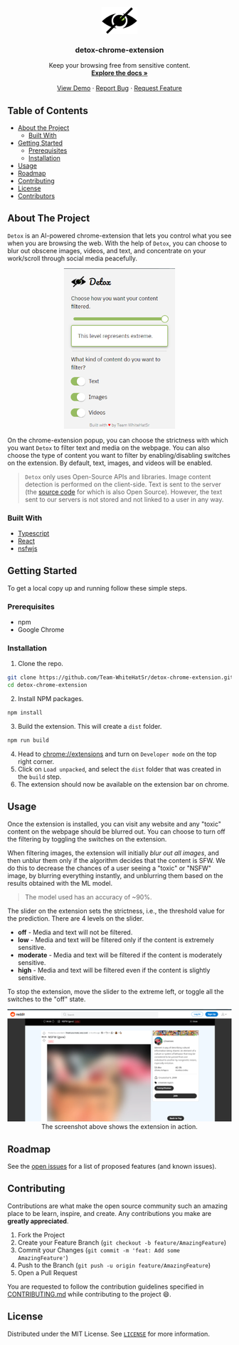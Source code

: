 <!-- PROJECT LOGO -->
<p align="center">
  <a href="https://dyte.in">
    <img src="./public/icon.png" alt="Logo" width="80">
  </a>

  <h3 align="center">detox-chrome-extension</h3>

  <p align="center">
    Keep your browsing free from sensitive content.
    <br />
    <a href="https://docs.dyte.in"><strong>Explore the docs »</strong></a>
    <br />
    <br />
    <a href="https://app.dyte.in">View Demo</a>
    ·
    <a href="https://github.com/Team-WhiteHatSr/detox-chrome-extension/issues">Report Bug</a>
    ·
    <a href="https://github.com/Team-WhiteHatSr/detox-chrome-extension/issues">Request Feature</a>
  </p>
</p>




<!-- TABLE OF CONTENTS -->
## Table of Contents

* [About the Project](#about-the-project)
  * [Built With](#built-with)
* [Getting Started](#getting-started)
  * [Prerequisites](#prerequisites)
  * [Installation](#installation)
* [Usage](#usage)
* [Roadmap](#roadmap)
* [Contributing](#contributing)
* [License](#license)
* [Contributors](#contributors-)



<!-- ABOUT THE PROJECT -->
## About The Project

`Detox` is an AI-powered chrome-extension that lets you control what you see when you are browsing the web. With the help of `Detox`, you can choose to blur out obscene images, videos, and text, and concentrate on your work/scroll through social media peacefully.

<p align="center">
    <img src="./assets/demo-screenshot.png" width="250" style="text-align: center" />
</p>

On the chrome-extension popup, you can choose the strictness with which you want `Detox` to filter text and media on the webpage. You can also choose the type of content you want to filter by enabling/disabling switches on the extension. By default, text, images, and videos will be enabled.

> `Detox` only uses Open-Source APIs and libraries. Image content detection is performed on the client-side. Text is sent to the server (the [source code](https://github.com/Team-WhiteHatSr/detox-backend) for which is also Open Source). However, the text sent to our servers is not stored and not linked to a user in any way.

### Built With

* [Typescript](https://www.typescriptlang.org/)
* [React](https://reactjs.org/)
* [nsfwjs](https://github.com/infinitered/nsfwjs)



<!-- GETTING STARTED -->
## Getting Started

To get a local copy up and running follow these simple steps.

### Prerequisites

* npm
* Google Chrome

### Installation
 
1. Clone the repo.
```sh
git clone https://github.com/Team-WhiteHatSr/detox-chrome-extension.git
cd detox-chrome-extension
```
2. Install NPM packages.
```sh
npm install
```
3. Build the extension. This will create a `dist` folder.
```sh
npm run build
```
4. Head to [chrome://extensions](chrome://extensions) and turn on `Developer mode` on the top right corner.
5. Click on `Load unpacked`, and select the `dist` folder that was created in the `build` step.
6. The extension should now be available on the extension bar on chrome.


<!-- USAGE EXAMPLES -->
## Usage

Once the extension is installed, you can visit any website and any "toxic" content on the webpage should be blurred out. You can choose to turn off the filtering by toggling the switches on the extension.

When filtering images, the extension will initially *blur out all images*, and then unblur them only if the algorithm decides that the content is SFW. We do this to decrease the chances of a user seeing a "toxic" or "NSFW" image, by blurring everything instantly, and unblurring them based on the results obtained with the ML model.

> The model used has an accuracy of ~90%.

The slider on the extension sets the strictness, i.e., the threshold value for the prediction. There are 4 levels on the slider.

* **off** - Media and text will not be filtered.
* **low** - Media and text will be filtered only if the content is extremely sensitive.
* **moderate** - Media and text will be filtered if the content is moderately sensitive.
* **high** - Media and text will be filtered even if the content is slightly sensitive.

To stop the extension, move the slider to the extreme left, or toggle all the switches to the "off" state.

<p align="center">
    <img src="./assets/demo-reddit.png" width="600">
    <br />
    The screenshot above shows the extension in action.
</p>

<!-- ROADMAP -->
## Roadmap

See the [open issues](https://github.com/Team-WhiteHatSr/detox-chrome-extension/issues) for a list of proposed features (and known issues).



<!-- CONTRIBUTING -->
## Contributing

Contributions are what make the open source community such an amazing place to be learn, inspire, and create. Any contributions you make are **greatly appreciated**.

1. Fork the Project
2. Create your Feature Branch (`git checkout -b feature/AmazingFeature`)
3. Commit your Changes (`git commit -m 'feat: Add some AmazingFeature'`)
4. Push to the Branch (`git push -u origin feature/AmazingFeature`)
5. Open a Pull Request

You are requested to follow the contribution guidelines specified in [CONTRIBUTING.md](./CONTRIBUTING.md) while contributing to the project :smile:.

<!-- LICENSE -->
## License

Distributed under the MIT License. See [`LICENSE`](./LICENSE) for more information.




<!-- MARKDOWN LINKS & IMAGES -->
<!-- https://www.markdownguide.org/basic-syntax/#reference-style-links -->
